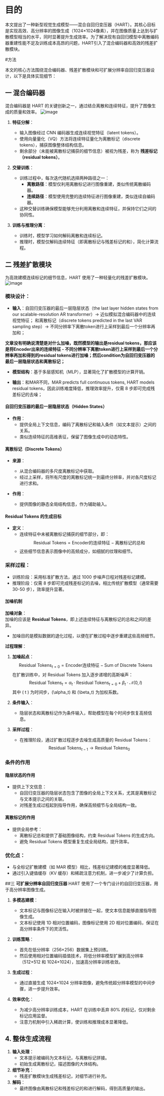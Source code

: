 # 目的
本文提出了一种新型视觉生成模型——混合自回归变压器（HART）。其核心目标是实现高效、高分辨率的图像生成（1024×1024像素），并在图像质量上达到与扩散模型相当的水平，同时显著提升生成效率。为了解决现有自回归模型中离散编码器重建性能不足及训练成本高昂的问题，HART引入了混合编码器和高效的残差扩散模块。

#方法

本文的核心方法围绕混合编码器、残差扩散模块和可扩展分辨率自回归变压器设计，以下是具体实现细节：

## 一 **混合编码器**
混合编码器是 HART 的关键创新之一，通过结合离散和连续特征，提升了图像生成的质量和效率。
![image](https://github.com/user-attachments/assets/38fc07b3-d046-474c-9dc8-7edf3083d1c5)



1. **特征分解**：
   - 输入图像经过 CNN 编码器生成连续视觉特征（latent tokens）。
   - 使用向量量化（VQ）方法将连续特征量化为离散标记（discrete tokens），捕获图像整体结构信息。
   - 剩余部分（未能被离散标记捕获的细节信息）被视为残差，称为 **残差标记（residual tokens）**。

2. **交替训练**：
   - 训练过程中，每次迭代随机选择两种路径之一：
     - **离散路径**：模型仅利用离散标记进行图像重建，类似传统离散编码器。
     - **连续路径**：模型使用完整的连续特征进行图像重建，类似连续自编码器。
   - 这种交替训练确保模型能够充分利用离散和连续特征，并保持它们之间的协同性。

3. **训练与推理分离**：
   - 训练时，模型学习如何解码离散和连续标记。
   - 推理时，模型仅解码连续特征（即离散标记与残差标记的和），简化计算流程。


## 二 **残差扩散模块**
为高效建模连续标记的细节信息，HART 使用了一种轻量化的残差扩散模块。
![image](https://github.com/user-attachments/assets/f097d539-fa68-4985-bdfd-5dfa8b64e739)

###  **模块设计**：
   - **输入**：自回归变压器的最后一层隐层状态（the last layer hidden states from our scalable-resolution AR transformer）-> 近似模拟混合编码器中的连续视觉特征；
和离散标记（discrete tokens predicted in the last VAR sampling step）-> 不同分辨率下离散token进行上采样到最后一个分辨率再加和；

**文章没有明确说清楚是对什么加噪，既然模型的输出是residual tokens，那应该是将Encoder出来的连续特征 - 不同分辨率下离散token进行上采样到最后一个分辨率再加和得到的residual tokens进行加噪；然后condition为自回归变压器的最后一层隐层状态和离散标记；**

   - **模型结构**：基于多层感知机（MLP），显著简化了扩散模型的计算开销。
   
   - **输出**：和MAR不同，MAR predicts full continuous tokens, HART models residual tokens，因此训练难度降低，推理效率提升，仅需 8 步即可完成残差标记的去噪；

#### **自回归变压器的最后一层隐层状态（Hidden States）**
- **作用**：
  - 提供全局上下文信息，编码了离散标记和输入条件（如文本提示）之间的关系。
  - 类似连续特征的高维表征，保留了图像生成中的动态特性。
  
#### **离散标记（Discrete Tokens）**
- **来源**：
  - 从混合编码器的多尺度离散标记中获取。
  - 经过上采样，将所有尺度的离散标记统一到最终分辨率，并对各尺度标记进行求和。
  
- **作用**：
  - 提供图像的静态全局结构信息，作为辅助输入。

#### **Residual Tokens 的生成目标**
- **定义**：
  - 连续特征中未被离散标记捕获的细节部分，即：
    $$
    \text{Residual Tokens} = \text{Encoder的连续特征} - \text{离散标记的总和}
    $$
  - 这些细节信息表示图像中的高频成分，如细腻的纹理和细节。

###  **采样过程**：
   - 训练阶段：采用标准扩散方法，通过 1000 步噪声日程对残差标记建模。
   - 推理阶段：仅需 8 步即可完成残差标记的去噪，相比传统扩散模型（通常需要 30-50 步），效率提升显著。

####  **加噪机制**

**加噪对象**：  
加噪的应该是 **Residual Tokens**，即上述连续特征与离散标记的总和之间的差异。  
- 加噪目的是模拟数据的退化过程，以便在扩散过程中逐步重建这些高频细节。

**过程理解**：
1. **加噪起点**：  
   $$
   \text{Residual Tokens}_{t=0} = \text{Encoder连续特征} - \text{Sum of Discrete Tokens}
   $$
   在扩散训练中，对 Residual Tokens 加入逐步递增的高斯噪声：
   $$
   \text{Residual Tokens}_t = \alpha_t \cdot \text{Residual Tokens}_{t=0} + \beta_t \cdot \mathcal{N}(0, I)
   $$
   其中 \( t \) 为时间步，\(\alpha_t\) 和 \(\beta_t\) 为加权系数。

2. **条件输入**：
   - 隐层状态和离散标记作为条件输入，帮助模型在每个时间步恢复高频信息。

3. **采样过程**：
   - 在推理阶段，通过扩散过程逐步去噪生成高质量的 Residual Tokens：
     $$
     \text{Residual Tokens}_{t-1} \to \text{Residual Tokens}_0
     $$

### **条件的作用**
#### **隐层状态的作用**
- 提供上下文信息：
  - 自回归变压器的隐层状态包含了图像的全局上下文关系，尤其是离散标记与文本提示之间的关联。
  - 对残差生成过程起到指导作用，确保高频细节与全局结构一致。

#### **离散标记的作用**
- 提供全局参考：
  - 离散标记总和提供了基础图像结构，约束 Residual Tokens 的生成方向。
  - 避免 Residual Tokens 模型重复生成全局结构，提升效率。


###  **优化点**：
   - 与全标记扩散建模（如 MAR 模型）相比，残差标记建模的难度显著降低。
   - 通过引入键值缓存（KV 缓存）和稀疏注意力机制，进一步减少了计算负担。


##三 **可扩展分辨率自回归变压器**
HART 使用了一个专门设计的自回归变压器，用于高分辨率图像生成。

1. **多模态建模**：
   - 文本标记与图像标记在输入时被拼接在一起，使文本信息能够直接指导图像生成。
   - 文本标记使用 1D 相对位置编码，图像标记使用 2D 相对位置编码，保证在高分辨率条件下的灵活性。

2. **训练策略**：
   - 首先在低分辨率（256×256）数据集上预训练。
   - 然后使用相对位置编码插值技术，将低分辨率模型扩展到高分辨率（512×512 和 1024×1024），加速高分辨率训练收敛。

3. **生成过程**：
   - 通过直接生成 1024×1024 分辨率图像，避免传统超分辨率模型的中间步骤，进一步提升效率。

4. **效率优化**：
   - 为减少高分辨率训练成本，HART 在训练中丢弃 80% 的标记，仅对剩余标记应用监督。
   - 注意力机制中引入稀疏计算，使训练和推理成本显著降低。


## 4. **整体生成流程**
1. **输入处理**：
   - 文本提示被编码为文本标记，与离散标记拼接。
   - 初始生成离散标记，描述图像的大体结构。
2. **细节补充**：
   - 残差扩散模块生成残差标记，对细节进行补充。
3. **解码**：
   - 最终图像由离散标记和残差标记的和进行解码，得到高质量的输出。

